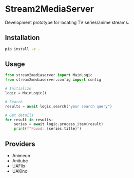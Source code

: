# Stream2MediaServer

Development prototype for locating TV series/anime streams.

## Installation

```bash
pip install -e .
```

## Usage

```python
from stream2mediaserver import MainLogic
from stream2mediaserver.config import config

# Initialize
logic = MainLogic()

# Search
results = await logic.search("your search query")

# Get details
for result in results:
    series = await logic.process_item(result)
    print(f"Found: {series.title}")
```

## Providers
- Animeon
- Anitube
- UAFlix
- UAKino

